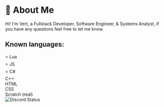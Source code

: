 # 💫 About Me

Hi! I'm Vert, a Fullstack Developer, Software Engineer, & Systems Analyst, if you have any questions feel free to let me know.
</br>

<h2 align="left"> Known languages: </h2>
<div align="left">
    ⭐ Lua
    <br>
    ⭐ JS
    <br>
    ⭐ C#
    <br>
    C++
    <br>
    HTML
    <br>
    CSS
    <br>
    Scratch (real)
   <br>
    
</div>

<img align="center" src="https://lanyard.cnrad.dev/api/516721488594862080" alt="Discord Status">
